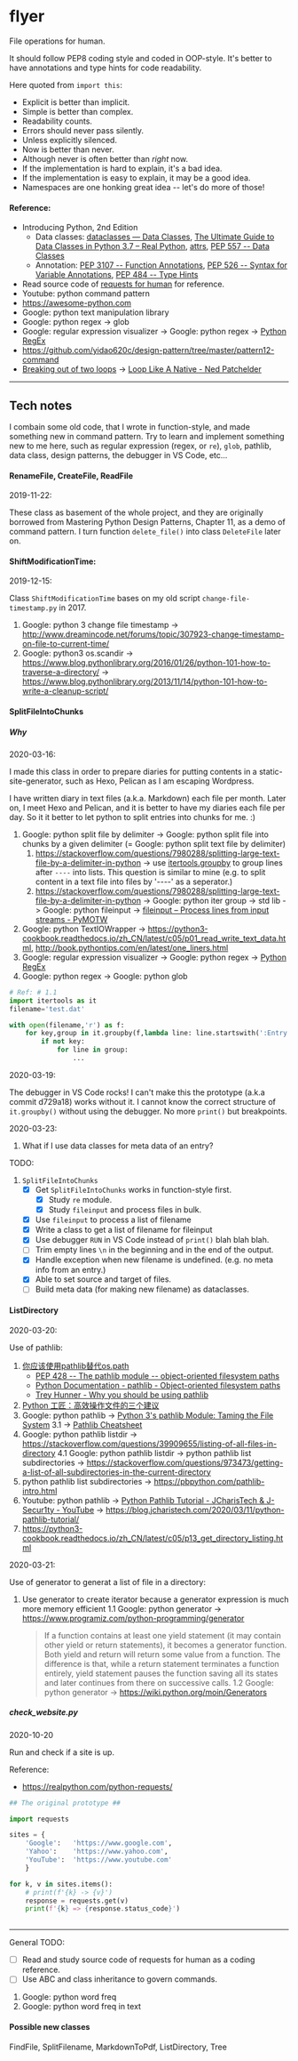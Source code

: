 # flyer

File operations for human.

It should follow PEP8 coding style and coded in OOP-style. It's better to have annotations and type hints for code readability.

Here quoted from `import this`:
* Explicit is better than implicit.
* Simple is better than complex.
* Readability counts.
* Errors should never pass silently.
* Unless explicitly silenced.
* Now is better than never.
* Although never is often better than *right* now.
* If the implementation is hard to explain, it's a bad idea.
* If the implementation is easy to explain, it may be a good idea.
* Namespaces are one honking great idea -- let's do more of those!

#### Reference:

* Introducing Python, 2nd Edition
    * Data classes: [dataclasses — Data Classes](https://docs.python.org/3/library/dataclasses.html), [The Ultimate Guide to Data Classes in Python 3.7 – Real Python](https://realpython.com/python-data-classes/), [attrs](https://www.attrs.org/en/stable/), [PEP 557 -- Data Classes](https://www.python.org/dev/peps/pep-0557/)
    * Annotation: [PEP 3107 -- Function Annotations](https://www.python.org/dev/peps/pep-3107/), [PEP 526 -- Syntax for Variable Annotations](https://www.python.org/dev/peps/pep-0526/), [PEP 484 -- Type Hints](https://www.python.org/dev/peps/pep-0484/)
* Read source code of [requests for human](https://github.com/psf/requests) for reference.
* Youtube: python command pattern
* https://awesome-python.com
* Google: python text manipulation library
* Google: python regex -> glob
* Google: regular expression visualizer -> Google: python regex -> [Python RegEx](https://www.programiz.com/python-programming/regex)
* https://github.com/yidao620c/design-pattern/tree/master/pattern12-command
* [Breaking out of two loops](https://nedbatchelder.com/blog/201608/breaking_out_of_two_loops.html) -> [Loop Like A Native - Ned Patchelder](https://nedbatchelder.com/text/iter.html)


----

## Tech notes

I combain some old code, that I wrote in function-style, and made something new in command pattern.
Try to learn and implement something new to me here, such as regular expression (regex, or `re`), `glob`, pathlib, data class, design patterns, the debugger in VS Code, etc... 

#### RenameFile, CreateFile, ReadFile

2019-11-22:

These class as basement of the whole project, and they are originally borrowed from Mastering Python Design Patterns, Chapter 11, as a demo of command pattern. I turn function `delete_file()` into class `DeleteFile` later on.

#### ShiftModificationTime:

2019-12-15:

Class `ShiftModificationTime` bases on my old script `change-file-timestamp.py` in 2017. 

1. Google: python 3 change file timestamp -> http://www.dreamincode.net/forums/topic/307923-change-timestamp-on-file-to-current-time/
2. Google: python3 os.scandir -> https://www.blog.pythonlibrary.org/2016/01/26/python-101-how-to-traverse-a-directory/ -> https://www.blog.pythonlibrary.org/2013/11/14/python-101-how-to-write-a-cleanup-script/


#### SplitFileIntoChunks

##### Why

2020-03-16:

I made this class in order to prepare diaries for putting contents in a static-site-generator, such as Hexo, Pelican as I am escaping Wordpress.

I have written diary in text files (a.k.a. Markdown) each file per month.
Later on, I meet Hexo and Pelican, and it is better to have my diaries each file per day.
So it it better to let python to split entries into chunks for me. :)

1. Google: python split file by delimiter -> Google: python split file into chunks by a given delimiter (=  Google: python split text file by delimiter)
    1. https://stackoverflow.com/questions/7980288/splitting-large-text-file-by-a-delimiter-in-python -> use [itertools.groupby](https://docs.python.org/3/library/itertools.html#itertools.groupby) to group lines after `----` into lists. This question is similar to mine (e.g. to split content in a text file into files by '----' as a seperator.)
    2. https://stackoverflow.com/questions/7980288/splitting-large-text-file-by-a-delimiter-in-python -> Google: python iter group -> std lib -> Google: python fileinput -> [fileinput – Process lines from input streams - PyMOTW](https://pymotw.com/2/fileinput/)
2. Google: python TextIOWrapper -> https://python3-cookbook.readthedocs.io/zh_CN/latest/c05/p01_read_write_text_data.html, http://book.pythontips.com/en/latest/one_liners.html
3. Google: regular expression visualizer -> Google: python regex -> [Python RegEx](https://www.programiz.com/python-programming/regex)
4. Google: python regex -> Google: python glob

```python
# Ref: # 1.1
import itertools as it
filename='test.dat'

with open(filename,'r') as f:
    for key,group in it.groupby(f,lambda line: line.startswith(':Entry')):
        if not key:
            for line in group:
                ...
```

2020-03-19:

The debugger in VS Code rocks! I can't make this the prototype (a.k.a commit d729a18) works without it. I cannot know the correct structure of `it.groupby()` without using the debugger.
No more `print()` but breakpoints.

2020-03-23:
1. What if I use data classes for meta data of an entry?


TODO:
1. `SplitFileIntoChunks`
    - [x] Get `SplitFileIntoChunks` works in function-style first.
        - [x] Study `re` module.
        - [x] Study `fileinput` and process files in bulk.
    - [x] Use `fileinput` to process a list of filename
    - [x] Write a class to get a list of filename for fileinput
    - [x] Use debugger `RUN` in VS Code instead of `print()` blah blah blah.
    - [ ] Trim empty lines `\n` in the beginning and in the end of the output.
    - [x] Handle exception when new filename is undefined. (e.g. no meta info from an entry.) 
    - [x] Able to set source and target of files.
    - [ ] Build meta data (for making new filename) as dataclasses.

#### ListDirectory

2020-03-20:

Use of pathlib:

1. [你应该使用pathlib替代os.path](https://zhuanlan.zhihu.com/p/87940289)
    * [PEP 428 -- The pathlib module -- object-oriented filesystem paths](https://www.python.org/dev/peps/pep-0428/)
    * [Python Documentation - pathlib - Object-oriented filesystem paths](https://docs.python.org/3/library/pathlib.html)
    * [Trey Hunner - Why you should be using pathlib](https://treyhunner.com/2018/12/why-you-should-be-using-pathlib/)
2. [Python 工匠：高效操作文件的三个建议](https://github.com/piglei/one-python-craftsman/blob/master/zh_CN/11-three-tips-on-writing-file-related-codes.md)
3. Google: python pathlib -> [Python 3's pathlib Module: Taming the File System](https://realpython.com/python-pathlib/)
    3.1 -> [Pathlib Cheatsheet](https://github.com/chris1610/pbpython/blob/master/extras/Pathlib-Cheatsheet.pdf)
4. Google: python pathlib listdir -> https://stackoverflow.com/questions/39909655/listing-of-all-files-in-directory
    4.1 Google: python pathlib listdir -> python pathlib list subdirectories -> https://stackoverflow.com/questions/973473/getting-a-list-of-all-subdirectories-in-the-current-directory
5. python pathlib list subdirectories -> https://pbpython.com/pathlib-intro.html
6. Youtube: python pathlib -> [Python Pathlib Tutorial - JCharisTech & J-Secur1ty - YouTube](https://www.youtube.com/watch?v=HejUKf88Ua0) -> https://blog.jcharistech.com/2020/03/11/python-pathlib-tutorial/
7. https://python3-cookbook.readthedocs.io/zh_CN/latest/c05/p13_get_directory_listing.html


2020-03-21:

Use of generator to generat a list of file in a directory:

1. Use generator to create iterator because a generator expression is much more memory efficient
    1.1 Google: python generator -> https://www.programiz.com/python-programming/generator
    > If a function contains at least one yield statement (it may contain other yield or return statements), it becomes a generator function. Both yield and return will return some value from a function.
    > The difference is that, while a return statement terminates a function entirely, yield statement pauses the function saving all its states and later continues from there on successive calls.
    1.2 Google: python generator -> https://wiki.python.org/moin/Generators


##### check_website.py

2020-10-20

Run and check if a site is up.

Reference:
* https://realpython.com/python-requests/


```python
## The original prototype ##

import requests

sites = {
    'Google':   'https://www.google.com',
    'Yahoo':    'https://www.yahoo.com',
    'YouTube':  'https://www.youtube.com'
    }

for k, v in sites.items():
    # print(f'{k} -> {v}')
    response = requests.get(v)
    print(f'{k} => {response.status_code}')
    
```

----

General TODO:
- [ ] Read and study source code of requests for human as a coding reference. 
- [ ] Use ABC and class inheritance to govern commands.

1. Google: python word freq
2. Google: python word freq in text 

#### Possible new classes

FindFile, SplitFilename, MarkdownToPdf, ListDirectory, Tree
 